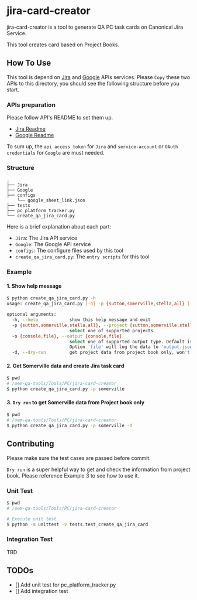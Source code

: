 # jira-card-creator

jira-card-creator is a tool to generate QA PC task cards on Canonical Jira Service.

This tool creates card based on Project Books.

## How To Use

This tool is depend on [Jira](https://github.com/canonical/oem-qa-tools/blob/main/API/Jira) and [Google](https://github.com/canonical/oem-qa-tools/blob/main/API/Google) APIs services. Please `Copy` these two APIs to this directory, you should see the following structure before you start.

### APIs preparation

Please follow API's README to set them up.
- [Jira Readme](https://github.com/canonical/oem-qa-tools/blob/main/API/Jira/README.md)
- [Google Readme](https://github.com/canonical/oem-qa-tools/blob/main/API/Google/README.md)

To sum up, the `api access token` for `Jira` and `service-account` or `OAuth credentials` for `Google` are must needed.

### Structure
```
.
├── Jira
├── Google
├── configs
    └── google_sheet_link.json
├── tests
├── pc_platform_tracker.py
└── create_qa_jira_card.py
```

Here is a brief explanation about each part:

- `Jira`: The Jira API service
- `Google`: The Google API service
- `configs`: The configure files used by this tool
- `create_qa_jira_card.py`: The `entry scripts` for this tool

### Example

#### 1. Show help message

```bash
$ python create_qa_jira_card.py -h
usage: create_qa_jira_card.py [-h] -p {sutton,somerville,stella,all} [-d]

optional arguments:
  -h, --help            show this help message and exit
  -p {sutton,somerville,stella,all}, --project {sutton,somerville,stella,all}
                        select one of supported projects
  -o {console,file}, --output {console,file}
                        select one of supported output type. Default is 'console', it will show you the result on console in JSON format.
                        Option 'file' will log the data to 'output.json' file
  -d, --dry-run         get project data from project book only, won't create Jira Card
```

#### 2. Get Somerville data and create Jira task card

```bash
$ pwd
# /oem-qa-tools/Tools/PC/jira-card-creator
$ python create_qa_jira_card.py -p somerville
```

#### 3. `Dry run` to get Somerville data from Project book only

```bash
$ pwd
# /oem-qa-tools/Tools/PC/jira-card-creator
$ python create_qa_jira_card.py -p somerville -d
```

## Contributing

Please make sure the test cases are passed before commit.

`Dry run` is a super helpful way to get and check the information from project book. Please reference Example 3 to see how to use it.

### Unit Test

``` bash
$ pwd
# /oem-qa-tools/Tools/PC/jira-card-creator

# Execute unit test
$ python -m unittest -v tests.test_create_qa_jira_card
```

### Integration Test

TBD

## TODOs

- [] Add unit test for pc_platform_tracker.py
- [] Add integration test

